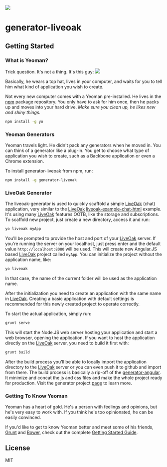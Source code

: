 ![](http://design.jboss.org/liveoak/banner/images/liveoak-banner-1180px.png)

# generator-liveoak

## Getting Started

### What is Yeoman?

Trick question. It's not a thing. It's this guy:
![](http://i.imgur.com/JHaAlBJ.png)

Basically, he wears a top hat, lives in your computer, and waits for you to tell him what kind of application you wish to create.

Not every new computer comes with a Yeoman pre-installed. He lives in the [npm](https://npmjs.org) package repository. You only have to ask for him once, then he packs up and moves into your hard drive. *Make sure you clean up, he likes new and shiny things.*

```bash
npm install -g yo
```

### Yeoman Generators

Yeoman travels light. He didn't pack any generators when he moved in. You can think of a generator like a plug-in. You get to choose what type of application you wish to create, such as a Backbone application or even a Chrome extension.

To install generator-liveoak from npm, run:

```bash
npm install -g generator-liveoak
```

### LiveOak Generator

The liveoak-generator is used to quickly scaffold a simple [LiveOak](http://liveoak.io) (chat) application, very similar to the [LiveOak](http://liveoak.io) [liveoak-example-chat-html](https://github.com/liveoak-io/liveoak-example-chat-html) example. It's using many [LiveOak](http://liveoak.io) features OOTB, like the storage and subscriptions. To scaffold new project, just create a new directory, access it and run:

```bash
yo liveoak myApp
```

You'll be prompted to provide the host and port of your [LiveOak](http://liveoak.io) server. If you're running the server on your localhost, just press enter and the default value `http://localhost:8080` will be used. This will create new Angular.JS based [LiveOak](http://liveoak.io) project called `myApp`. You can initialize the project without the application name, like:

```bash
yo liveoak
```

In that case, the name of the current folder will be used as the application name.

After the initialization you need to create an application with the same name in [LiveOak](http://liveoak.io). Creating a basic application with default settings is recommended for this newly created project to operate correctly.

To start the actual application, simply run:

```bash
grunt serve
```

This will start the Node.JS web server hosting your application and start a web browser, opening the application. If you want to host the application directly on the [LiveOak](http://liveoak.io) server, you need to build it first with:

```bash
grunt build
```

After the build process you'll be able to locally import the application directory to the [LiveOak](http://liveoak.io) server or you can even push it to github and import from there. The build process is basically a rip-off of the [generator-angular](https://github.com/yeoman/generator-angular). It minimize and concat the js and css files and make the whole project ready for production. Visit the generator project [page](https://github.com/yeoman/generator-angular) to learn more.

### Getting To Know Yeoman

Yeoman has a heart of gold. He's a person with feelings and opinions, but he's very easy to work with. If you think he's too opinionated, he can be easily convinced.

If you'd like to get to know Yeoman better and meet some of his friends, [Grunt](http://gruntjs.com) and [Bower](http://bower.io), check out the complete [Getting Started Guide](https://github.com/yeoman/yeoman/wiki/Getting-Started).


## License

MIT
